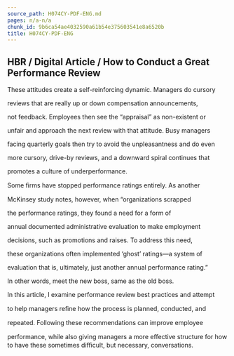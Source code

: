 ```yaml
---
source_path: H074CY-PDF-ENG.md
pages: n/a-n/a
chunk_id: 9b6ca54ae4032590a61b54e375603541e8a6520b
title: H074CY-PDF-ENG
---
```

## HBR / Digital Article / How to Conduct a Great Performance Review

These attitudes create a self-reinforcing dynamic. Managers do cursory

reviews that are really up or down compensation announcements,

not feedback. Employees then see the “appraisal” as non-existent or

unfair and approach the next review with that attitude. Busy managers

facing quarterly goals then try to avoid the unpleasantness and do even

more cursory, drive-by reviews, and a downward spiral continues that

promotes a culture of underperformance.

Some ﬁrms have stopped performance ratings entirely. As another

McKinsey study notes, however, when “organizations scrapped

the performance ratings, they found a need for a form of

annual documented administrative evaluation to make employment

decisions, such as promotions and raises. To address this need,

these organizations often implemented ‘ghost’ ratings—a system of

evaluation that is, ultimately, just another annual performance rating.”

In other words, meet the new boss, same as the old boss.

In this article, I examine performance review best practices and attempt

to help managers reﬁne how the process is planned, conducted, and

repeated. Following these recommendations can improve employee

performance, while also giving managers a more eﬀective structure for how to have these sometimes diﬃcult, but necessary, conversations.
